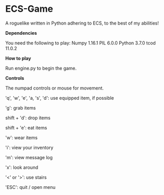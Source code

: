# ECS-Game
A roguelike written in Python adhering to ECS, to the best of my abilities!

__Dependencies__

You need the following to play:
  Numpy 1.16.1
  PIL 6.0.0
  Python 3.7.0
  tcod 11.0.2

__How to play__

Run engine.py to begin the game.

__Controls__

The numpad controls or mouse for movement.

'q', 'w', 'e', 'a, 's', 'd': use equipped item, if possible

'g': grab items

shift + 'd': drop items

shift + 'e': eat items

'w': wear items

'i': view your inventory

'm': view message log

'x': look around

'<' or '>': use stairs

'ESC': quit / open menu
